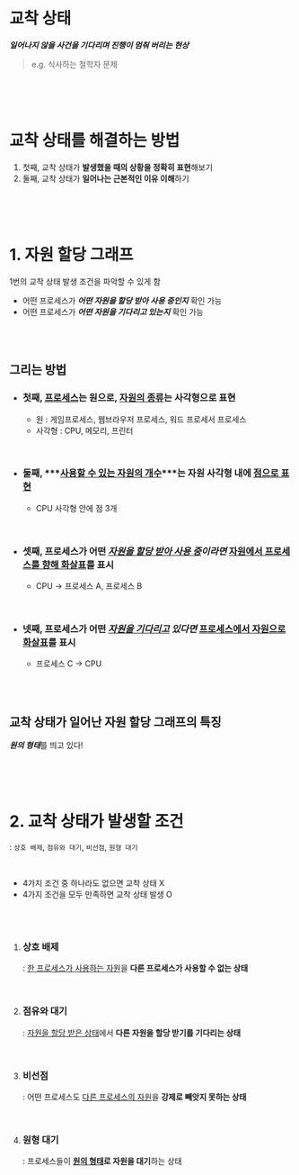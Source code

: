 # 교착 상태

***일어나지 않을 사건을 기다리며 진행이 멈춰 버리는 현상***</br>

> e.g. 식사하는 철학자 문제

</br></br></br>



# 교착 상태를 해결하는 방법

1. 첫째, 교착 상태가 **발생했을 때의 상황을 정확히 표현**해보기
2. 둘째, 교착 상태가 **일어나는 근본적인 이유 이해**하기

</br></br></br>

# 1. 자원 할당 그래프

1번의 교착 상태 발생 조건을 파악할 수 있게 함</br>

- 어떤 프로세스가 ***어떤 자원을 할당 받아 사용 중인지*** 확인 가능
- 어떤 프로세스가 ***어떤 자원을 기다리고 있는지*** 확인 가능

</br></br>

## 그리는 방법

- ### 첫째, <u>프로세스</u>는 원으로, <u>자원의 종류</u>는 사각형으로 표현

  - 원 : 게임프로세스, 웹브라우저 프로세스, 워드 프로세서 프로세스
  - 사각형 : CPU, 메모리, 프린터

</br>

- ### 둘째, ***<u>사용할 수 있는 자원의 개수</u>***는 **자원 사각형** 내에 <u>점으로 표현</u>

  - CPU 사각형 안에 점 3개

</br>

- ### 셋째, 프로세스가 어떤 ***<u>자원을 할당 받아 사용 중</u>이라면***   <u>**자원**에서 **프로세스**를 향해 화살표</u>를 표시

  - CPU → 프로세스 A, 프로세스 B

</br>

- ### 넷째, 프로세스가 어떤 ***<u>자원을 기다리고</u> 있다면***  <u>**프로세스**에서 **자원**으로 화살표</u>를 표시

  - 프로세스 C → CPU

</br></br>



## 교착 상태가 일어난 자원 할당 그래프의 특징

***원의 형태***를 띄고 있다!

</br></br></br>



# 2. 교착 상태가 발생할 조건

: `상호 배제`, `점유와 대기`, `비선점`, `원형 대기`

</br>

- 4가지 조건 중 하나라도 없으면 교착 상태 X
- 4가지 조건을 모두 만족하면 교착 상태 발생 O

</br></br>

1. ### 상호 배제

   : <u>한 프로세스가 사용하는 자원</u>을 **다른 프로세스가 사용할 수 없는 상태**

</br>

2. ### 점유와 대기

   : <u>자원을 할당 받은 상태</u>에서 **다른 자원을 할당 받기를 기다리는 상태**

</br>

3. ### 비선점

   : 어떤 프로세스도 <u>다른 프로세스의 자원</u>을 **강제로 빼앗지 못하는 상태**

</br>

4. ### 원형 대기

   : 프로세스들이 **<u>원의 형태</u>로 자원을 대기**하는 상태

</br></br></br>
